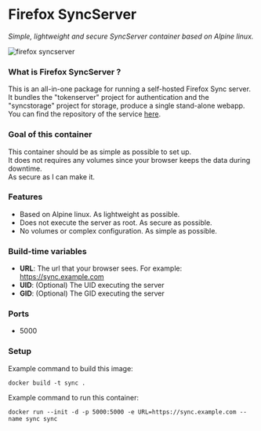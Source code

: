 Firefox SyncServer
==================
*Simple, lightweight and secure SyncServer container based on Alpine linux.*

![firefox syncserver](http://i.imgur.com/XOc8Wi0.png)

### What is Firefox SyncServer ?
This is an all-in-one package for running a self-hosted Firefox Sync server. It bundles the "tokenserver" project for authentication and the "syncstorage" project for storage, produce a single stand-alone webapp.  
You can find the repository of the service [here](https://github.com/mozilla-services/syncserver).  

### Goal of this container
This container should be as simple as possible to set up.  
It does not requires any volumes since your browser keeps the data during downtime.  
As secure as I can make it.  

### Features
- Based on Alpine linux. As lightweight as possible.
- Does not execute the server as root. As secure as possible.
- No volumes or complex configuration. As simple as possible.

### Build-time variables
- **URL**: The url that your browser sees. For example: https://sync.example.com
- **UID**: (Optional) The UID executing the server
- **GID**: (Optional) The GID executing the server

### Ports
- 5000

### Setup
Example command to build this image:
```
docker build -t sync .
```
Example command to run this container:
```
docker run --init -d -p 5000:5000 -e URL=https://sync.example.com --name sync sync
```

